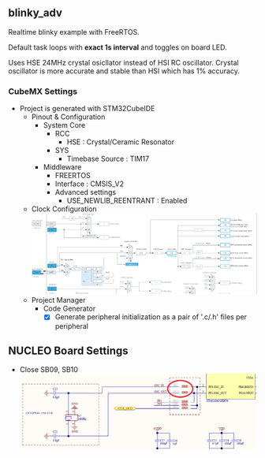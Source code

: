 ## blinky_adv

Realtime blinky example with FreeRTOS.

Default task loops with **exact 1s interval** and toggles on board LED.

Uses HSE 24MHz crystal osicllator instead of HSI RC oscillator. Crystal oscillator is more accurate and stable than HSI which has 1% accuracy.

### CubeMX Settings
- Project is generated with STM32CubeIDE
  - Pinout & Configuration
    - System Core
      - RCC
        - HSE : Crystal/Ceramic Resonator
      - SYS
        - Timebase Source : TIM17
    - Middleware
        - FREERTOS
        - Interface : CMSIS_V2
        - Advanced settings
            - USE_NEWLIB_REENTRANT : Enabled
  - Clock Configuration
    ![Clock configuration](doc/clock_configuration.png)
  - Project Manager
    - Code Generator
      - [x] Generate peripheral initialization as a pair of '.c/.h' files per peripheral

## NUCLEO Board Settings
- Close SB09, SB10
  ![Board setting](doc/board_setting.png)
